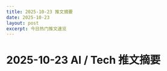 ```yaml
---
title: 2025-10-23 推文摘要
date: 2025-10-23
layout: post
excerpt: 今日热门推文速览
---
```


# 2025-10-23 AI / Tech 推文摘要

